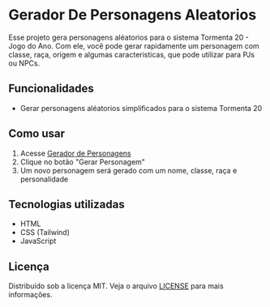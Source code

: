 # Gerador De Personagens Aleatorios

Esse projeto gera personagens aléatorios para o sistema Tormenta 20 - Jogo do Ano. Com ele, você pode gerar rapidamente um personagem com classe, raça, origem e algumas caracteristicas, que pode utilizar para PJs ou NPCs.


## Funcionalidades

- Gerar personagens aléatorios simplificados para o sistema Tormenta 20

## Como usar

1. Acesse [Gerador de Personagens](https://darthfontes.github.io/GeradorDePersonagensAleatorios/)
2. Clique no botão "Gerar Personagem"
3. Um novo personagem será gerado com um nome, classe, raça e personalidade

## Tecnologias utilizadas

- HTML
- CSS (Tailwind)
- JavaScript

## Licença

Distribuído sob a licença MIT. Veja o arquivo [LICENSE](LICENSE) para mais informações.